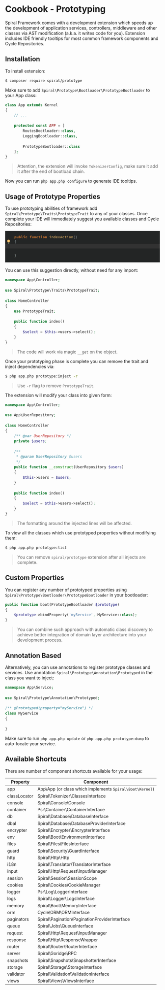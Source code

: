 # Cookbook - Prototyping
Spiral Framework comes with a development extension which speeds up the development of application services, controllers,
middleware and other classes via AST modification (a.k.a. it writes code for you). Extension includes IDE friendly tooltips for most common framework components and Cycle Repositories.

## Installation
To install extension:

```bash
$ composer require spiral/prototype
```

Make sure to add `Spiral\Prototype\Bootloader\PrototypeBootloader` to your App class:

```php
class App extends Kernel
{
    // ...

    protected const APP = [
        RoutesBootloader::class,
        LoggingBootloader::class,

        PrototypeBootloader::class
    ];
}
```

> Attention, the extension will invoke `TokenizerConfig`, make sure it add it after the end of bootload chain.

Now you can run `php app.php configure` to generate IDE tooltips.

## Usage of Prototype Properties
To use prototyping abilities of framework add `Spiral\Prototype\Traits\PrototypeTrait` to any of your classes. 
Once complete your IDE will immediately suggest you available classes and Cycle Repositories:

![IDE Tooltips](/resources/virtual-bindings.gif)

You can use this suggestion directly, without need for any import:

```php
namespace App\Controller;

use Spiral\Prototype\Traits\PrototypeTrait;

class HomeController
{
    use PrototypeTrait;

    public function index()
    {
        $select = $this->users->select();
    }
}
```

> The code will work via magic `__get` on the object.

Once your prototyping phase is complete you can remove the trait and inject dependencies via:

```bash
$ php app.php prototype:inject -r
```

> Use `-r` flag to remove `PrototypeTrait`.

The extension will modify your class into given form:


```php
namespace App\Controller;

use App\UserRepository;

class HomeController
{
    /** @var UserRepository */
    private $users;

    /**
     * @param UserRepository $users
     */
    public function __construct(UserRepository $users)
    {
        $this->users = $users;
    }

    public function index()
    {
        $select = $this->users->select();
    }
}
```

> The formatting around the injected lines will be affected.

To view all the classes which use prototyped properties without modifying them:

```bash
$ php app.php prototype:list
```

> You can remove `spiral/prototype` extension after all injects are complete.

## Custom Properties
You can register any number of prototyped properties using `Spiral\Prototype\Bootloader\PrototypeBootloader` in your bootloader:

```php
public function boot(PrototypeBootloader $prototype)
{
    $prototype->bindProperty('myService', MyService::class);
}
```

> You can combine such approach with automatic class discovery to achieve better integration of domain layer architecture into your development process.

## Annotation Based
Alternatively, you can use annotations to register prototype classes and services. Use annotation `Spiral\Prototype\Annotation\Prototyped` in the class you want to inject:

```php
namespace App\Service;

use Spiral\Prototype\Annotation\Prototyped;

/** @Prototyped(property="myService") */
class MyService
{

}
```

Make sure to run `php app.php update` or `php app.php prototype:dump` to auto-locate your service.

## Available Shortcuts
There are number of component shortcuts available for your usage:

Property | Component
--- | ---
app | App\App (or class which implements `Spiral\Boot\Kernel`)
classLocator | Spiral\Tokenizer\ClassesInterface
console | Spiral\Console\Console
container | Psr\Container\ContainerInterface
db | Spiral\Database\DatabaseInterface
dbal | Spiral\Database\DatabaseProviderInterface
encrypter | Spiral\Encrypter\EncrypterInterface
env | Spiral\Boot\EnvironmentInterface
files | Spiral\Files\FilesInterface
guard | Spiral\Security\GuardInterface
http | Spiral\Http\Http
i18n | Spiral\Translator\TranslatorInterface
input | Spiral\Http\Request\InputManager
session | Spiral\Session\SessionScope
cookies | Spiral\Cookies\CookieManager
logger | Psr\Log\LoggerInterface
logs | Spiral\Logger\LogsInterface
memory | Spiral\Boot\MemoryInterface
orm | Cycle\ORM\ORMInterface
paginators | Spiral\Pagination\PaginationProviderInterface
queue | Spiral\Jobs\QueueInterface
request | Spiral\Http\Request\InputManager
response | Spiral\Http\ResponseWrapper
router | Spiral\Router\RouterInterface
server | Spiral\Goridge\RPC
snapshots | Spiral\Snapshots\SnapshotterInterface
storage | Spiral\Storage\StorageInterface
validator | Spiral\Validation\ValidationInterface
views | Spiral\Views\ViewsInterface
